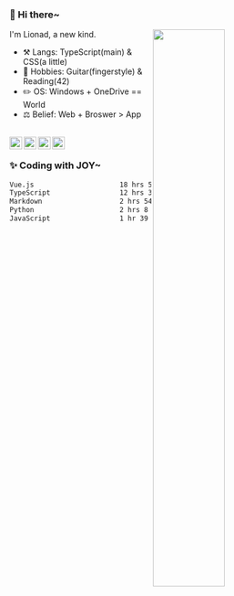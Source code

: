 ### 👋 Hi there~

[<img align="right" width="50%" src="https://github-readme-stats.vercel.app/api?username=Lionad-Morotar&show_icons=true">](https://metrics.lecoq.io/Lionad-Morotar?template=classic)

I'm Lionad, a new kind.

- ⚒️ Langs: TypeScript(main) & CSS(a little)
- 🎨 Hobbies: Guitar(fingerstyle) & Reading(42)
- ✏️ OS: Windows + OneDrive == World
- ⚖️ Belief: Web + Broswer > App

<br />

<a href="https://www.lionad.art">
  <img align="left" alt="lionad-art" width="22px" src="https://cdn.jsdelivr.net/npm/simple-icons@3.1.0/icons/wordpress.svg" />
</a>
<a href="#1806234223">
  <img align="left" alt="1806234223" width="22px" src="https://cdn.jsdelivr.net/npm/simple-icons@3.1.0/icons/tencentqq.svg" />
</a>
<a href="https://www.zhihu.com/people/Lionad">
  <img align="left" alt="132yse" width="22px" src="https://cdn.jsdelivr.net/npm/simple-icons@3.1.0/icons/zhihu.svg" />
</a>
<a href="https://github.com/Lionad-Morotar">
  <img align="left" alt="yisar" width="22px" src="https://cdn.jsdelivr.net/npm/simple-icons@3.1.0/icons/github.svg" />
</a>

<br />

### ✨ Coding with JOY~

<!--START_SECTION:waka-->

```txt
Vue.js                     18 hrs 52 mins  ███████████░░░░░░░░░░░░░░   43.95 %
TypeScript                 12 hrs 38 mins  ███████▒░░░░░░░░░░░░░░░░░   29.43 %
Markdown                   2 hrs 54 mins   █▓░░░░░░░░░░░░░░░░░░░░░░░   06.79 %
Python                     2 hrs 8 mins    █▒░░░░░░░░░░░░░░░░░░░░░░░   05.00 %
JavaScript                 1 hr 39 mins    █░░░░░░░░░░░░░░░░░░░░░░░░   03.86 %
```

<!--END_SECTION:waka-->
